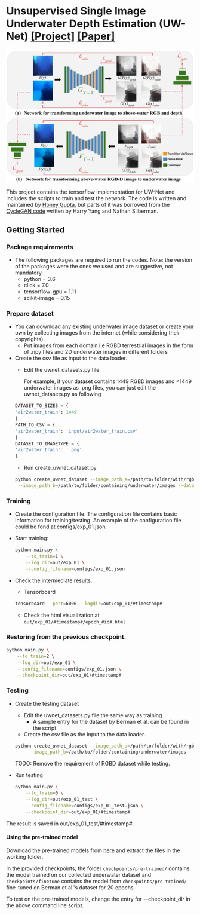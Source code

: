 # Unsupervised Single Image Underwater Depth Estimation (UW-Net) [[Project]](http://www.ee.iitm.ac.in/comp_photolab/project-underwater.html) [[Paper]](https://arxiv.org/pdf/1905.10595.pdf) 


<img src='imgs/arch_1.png' width="900px"/>

This project contains the tensorflow implementation for UW-Net and includes the scripts to train and test the network. 
The code is written and maintained by [Honey Gupta](https://github.com/honeygupta), but parts of it was borrowed from the [CycleGAN code](https://github.com/leehomyc/cyclegan-1) written by Harry Yang and Nathan Silberman.

## Getting Started

### Package requirements
 * The following packages are required to run the codes. Note: the version of the packages were the ones we used and are suggestive, not mandatory.
    * python = 3.6
    * click = 7.0
    * tensorflow-gpu = 1.11
    * scikit-image = 0.15

### Prepare dataset
* You can download any existing underwater image dataset or create your own by collecting images from the internet (while considering their copyrights). 
	* Put images from each domain i.e RGBD terrestrial images in the form of .npy files and 2D underwater images in different folders 
* Create the csv file as input to the data loader. 
	* Edit the uwnet_datasets.py file. 
	
	    For example, if your dataset contains 1449 RGBD images and <1449 underwater images as .png files, you can just edit the uwnet_datasets.py as following
	```python
	DATASET_TO_SIZES = {
    'air2water_train': 1449
	}
	PATH_TO_CSV = {
    'air2water_train': 'input/air2water_train.csv'
	}
	DATASET_TO_IMAGETYPE = {
    'air2water_train': '.png'
	}
	``` 
	* Run create_uwnet_dataset.py
	```bash
	python create_uwnet_dataset --image_path_a=/path/to/folder/with/rgbd/npy/files \
     --image_path_b=/path/to/folder/containing/underwater/images --dataset_name="air2water_train"
	```

### Training
* Create the configuration file. The configuration file contains basic information for training/testing. An example of the configuration file could be fond at configs/exp_01.json. 

* Start training:
    ```bash
    python main.py \
        --to_train=1 \
        --log_dir=out/exp_01 \
        --config_filename=configs/exp_01.json
    ```
* Check the intermediate results.
	* Tensorboard
	```bash
	tensorboard --port=6006 --logdir=out/exp_01/#timestamp# 
	```
	* Check the html visualization at  ```out/exp_01/#timestamp#/epoch_#id#.html```  

### Restoring from the previous checkpoint.
```bash
python main.py \
    --to_train=2 \
    --log_dir=out/exp_01 \
    --config_filename=configs/exp_01.json \
    --checkpoint_dir=out/exp_01/#timestamp#
```
### Testing
* Create the testing dataset
	* Edit the uwnet_datasets.py file the same way as training
	    * A sample entry for the dataset by Berman et al. can be found in the script
	* Create the csv file as the input to the data loader. 
    ```bash
    python create_uwnet_dataset --image_path_a=/path/to/folder/with/rgbd/npy/files \
         --image_path_b=/path/to/folder/containing/underwater/images --dataset_name="hazelines"
    ```
    TODO: Remove the requirement of RGBD dataset while testing.
     
* Run testing
    ```bash
    python main.py \
        --to_train=0 \
        --log_dir=out/exp_01_test \
        --config_filename=configs/exp_01_test.json \
        --checkpoint_dir=out/exp_01/#timestamp# 
    ```
The result is saved in out/exp_01_test/#timestamp#. 

#### Using the pre-trained model
Download the pre-trained models from [here](https://drive.google.com/file/d/1zkOwdPFP3NVdBhfa-7bdIkOa5HxzNyqT/view?usp=sharing) and extract the files in the working folder.

In the provided checkpoints, the folder ```checkpoints/pre-trained/``` contains the model trained on our collected underwater dataset and 
```checkpoints/finetune``` contains the model from ```checkpoints/pre-trained/``` fine-tuned on Berman et al.'s dataset for 20 epochs.

To test on the pre-trained models, change the entry for --checkpoint_dir in the above command line script.   





